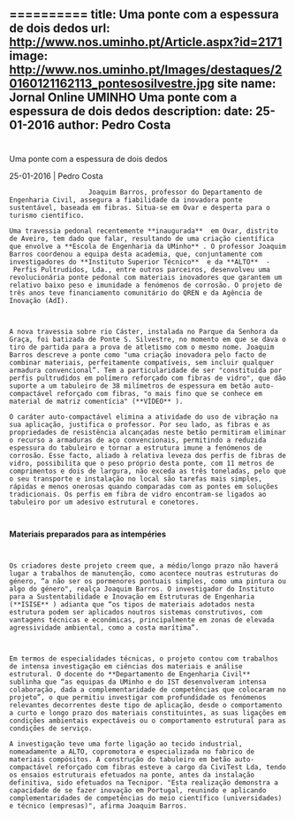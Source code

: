 ==========
 title: Uma ponte com a espessura de dois dedos
url: http://www.nos.uminho.pt/Article.aspx?id=2171
image: http://www.nos.uminho.pt/Images/destaques/20160121162113_pontesosilvestre.jpg
site name: Jornal Online UMINHO Uma ponte com a espessura de dois dedos
description: 
date: 25-01-2016
author: Pedro Costa
 --- 
# 

Uma ponte com a espessura de dois dedos

25-01-2016 | Pedro Costa

                        Joaquim Barros, professor do Departamento de Engenharia Civil, assegura a fiabilidade da inovadora ponte sustentável, baseada em fibras. Situa-se em Ovar e desperta para o turismo científico.

	Uma travessia pedonal recentemente **inaugurada**  em Ovar, distrito de Aveiro, tem dado que falar, resultando de uma criação científica que envolve a **Escola de Engenharia da UMinho** . O professor Joaquim Barros coordenou a equipa desta academia, que, conjuntamente com investigadores do **Instituto Superior Técnico**  e da **ALTO**  - Perfis Pultrudidos, Lda., entre outros parceiros, desenvolveu uma revolucionária ponte pedonal com materiais inovadores que garantem um relativo baixo peso e imunidade a fenómenos de corrosão. O projeto de três anos teve financiamento comunitário do QREN e da Agência de Inovação (AdI).

	 

	A nova travessia sobre rio Cáster, instalada no Parque da Senhora da Graça, foi batizada de Ponte S. Silvestre, no momento em que se dava o tiro de partida para a prova de atletismo com o mesmo nome. Joaquim Barros descreve a ponte como "uma criação inovadora pelo facto de combinar materiais, perfeitamente compatíveis, sem incluir qualquer armadura convencional”. Tem a particularidade de ser "constituída por perfis pultrudidos em polímero reforçado com fibras de vidro", que dão suporte a um tabuleiro de 38 milímetros de espessura em betão auto-compactável reforçado com fibras, "o mais fino que se conhece em material de matriz comentícia" (**VÍDEO** ).

	O caráter auto-compactável elimina a atividade do uso de vibração na sua aplicação, justifica o professor. Por seu lado, as fibras e as propriedades de resistência alcançadas neste betão permitiram eliminar o recurso a armaduras de aço convencionais, permitindo a reduzida espessura do tabuleiro e tornar a estrutura imune a fenómenos de corrosão. Esse facto, aliado à relativa leveza dos perfis de fibras de vidro, possibilita que o peso próprio desta ponte, com 11 metros de comprimentos e dois de largura, não exceda as três toneladas, pelo que o seu transporte e instalação no local são tarefas mais simples, rápidas e menos onerosas quando comparadas com as pontes em soluções tradicionais. Os perfis em fibra de vidro encontram-se ligados ao tabuleiro por um adesivo estrutural e conetores.

	 

**Materiais preparados para as intempéries** 

	 

	Os criadores deste projeto creem que, a médio/longo prazo não haverá lugar a trabalhos de manutenção, como acontece noutras estruturas do género, “a não ser os pormenores pontuais simples, como uma pintura ou algo do género", realça Joaquim Barros. O investigador do Instituto para a Sustentabilidade e Inovação em Estruturas de Engenharia (**ISISE** ) adianta que “os tipos de materiais adotados nesta estrutura podem ser aplicados noutros sistemas construtivos, com vantagens técnicas e económicas, principalmente em zonas de elevada agressividade ambiental, como a costa marítima”.

	 

	Em termos de especialidades técnicas, o projeto contou com trabalhos de intensa investigação em ciências dos materiais e análise estrutural. O docente do **Departamento de Engenharia Civil**  sublinha que “as equipas da UMinho e do IST desenvolveram intensa colaboração, dada a complementaridade de competências que colocaram no projeto”, o que permitiu investigar com profundidade os fenómenos relevantes decorrentes deste tipo de aplicação, desde o comportamento a curto e longo prazo dos materiais constituintes, as suas ligações em condições ambientais expectáveis ou o comportamento estrutural para as condições de serviço.

	A investigação teve uma forte ligação ao tecido industrial, nomeadamente a ALTO, copromotora e especializada no fabrico de materiais compósitos. A construção do tabuleiro em betão auto-compactável reforçado com fibras esteve a cargo da CiviTest Lda, tendo os ensaios estruturais efetuados na ponte, antes da instalação definitiva, sido efetuados na Tecnipor. "Esta realização demonstra a capacidade de se fazer inovação em Portugal, reunindo e aplicando complementaridades de competências do meio científico (universidades) e técnico (empresas)", afirma Joaquim Barros.



